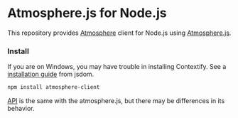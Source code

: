 Atmosphere.js for Node.js
==================

This repository provides [Atmosphere](https://github.com/Atmosphere/atmosphere) client for Node.js using [Atmosphere.js](https://github.com/Atmosphere/atmosphere-javascript).

### Install

If you are on Windows, you may have trouble in installing Contextify. See a [installation guide](https://github.com/tmpvar/jsdom#contextify) from jsdom.

```bash
npm install atmosphere-client
```

[API](https://github.com/Atmosphere/atmosphere/wiki/jQuery.atmosphere.js-API) is the same with the atmosphere.js, but there may be differences in its behavior. 